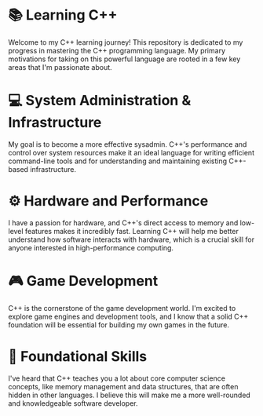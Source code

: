 # 📚 Learning C++

Welcome to my C++ learning journey! This repository is dedicated to my progress in mastering the C++ programming language. My primary motivations for taking on this powerful language are rooted in a few key areas that I'm passionate about.

# 💻 System Administration & Infrastructure

My goal is to become a more effective sysadmin. C++'s performance and control over system resources make it an ideal language for writing efficient command-line tools and for understanding and maintaining existing C++-based infrastructure.

# ⚙️ Hardware and Performance

I have a passion for hardware, and C++'s direct access to memory and low-level features makes it incredibly fast. Learning C++ will help me better understand how software interacts with hardware, which is a crucial skill for anyone interested in high-performance computing.

# 🎮 Game Development

C++ is the cornerstone of the game development world. I'm excited to explore game engines and development tools, and I know that a solid C++ foundation will be essential for building my own games in the future.

# 🧠 Foundational Skills

I've heard that C++ teaches you a lot about core computer science concepts, like memory management and data structures, that are often hidden in other languages. I believe this will make me a more well-rounded and knowledgeable software developer.
